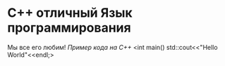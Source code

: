 # C++ отличный Язык программирования
Мы все его любим! 
*Пример кода на С++*
<int main()
    std::cout<<"Hello World"<<endl;>